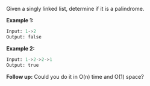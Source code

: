 Given a singly linked list, determine if it is a palindrome.

**Example 1:**

```python
Input: 1->2
Output: false
```

**Example 2:**

```python
Input: 1->2->2->1
Output: true
```

**Follow up:**
Could you do it in O(n) time and O(1) space?

